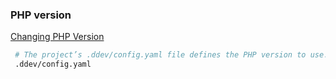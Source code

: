 ### PHP version
[Changing PHP Version](https://ddev.readthedocs.io/en/latest/users/extend/customization-extendibility/)

```sh
 # The project’s .ddev/config.yaml file defines the PHP version to use. The php_version can be changed to 5.6, 7.0, 7.1, 7.2, 7.3, 7.4, 8.0, 8.1, or 8.2. The current default is 8.1.
 .ddev/config.yaml
```